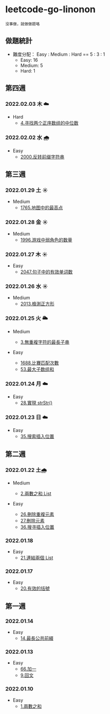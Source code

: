 # leetcode-go-linonon
`没事做，就做做题咯`

## 做題統計
- 難度分配： Easy : Medium : Hard == 5 : 3 : 1
    - Easy: 16 
    - Medium: 5
    - Hard: 1

## 第四週

### 2022.02.03 木 :cloud:

- Hard
    - [4.寻找两个正序数组的中位数](/code/array/0004-findMedianSortedArrays/4.md)

### 2022.02.02 水 :cloud_with_rain:

- Easy
    - [2000.反转前缀字符串](/code/algorithms/2000-reversePrefix/2000.md)

## 第三週

### 2022.01.29 土 :sunny:

- Medium
    - [1765.地图中的最高点](/code/algorithms/1765-highestPeak/1765.md)

### 2022.01.28 金 :sunny:

- Medium
    - [1996.游戏中弱角色的数量](code/algorithms/1996-numberOfWeakCharacters/1996.md)

### 2022.01.27 木 :sunny:

- Easy
    - [2047.句子中的有效单词数](/code/unknow/2047-countValidWords/2047.md)

### 2022.01.26 水 :sunny:

- Medium
    - [2013.檢測正方形](code/unknow/2013-DetectSquares/2013.md)

### 2022.01.25 火 :sun_behind_large_cloud:
- Medium
    - [3.無重複字符的最長子串](code/string/0003-lengthOfLongestSubstring/3.md)

- Easy
    - [1688.比賽匹配次數](/code/unknow/1688-numberOfMatches/README.md)
    - [53.最大子数组和](/code/array/0053-maxSubArray/53.md)

### 2022.01.24 月 :cloud:
- Easy
    - [28.實現 strStr()](/code/string/0028-strStr/README.md)

### 2022.01.23 日 :cloud:
- Easy
    - [35.搜索插入位置](/code/array/0035-searchInsert/README.md)

## 第二週

### 2022.01.22 土:cloud_with_rain:
- Medium
    - [2.兩數之和 List](/code/linked-list/0002-addTwoNumbers/README.md) 

- Easy
    - [26.刪除重複元素](/code/array/0026-removeDuplicates/README.md)
    - [27.刪除元素](code/array/0027-removeElement/README.md)
    - [36.搜寻插入位置](/code/array/0035-searchInsert/README.md) 

### 2022.01.18
- Easy
    - [21.連結兩個 List](/code/linked-list/0021-mergeTwoLists/README.md)

### 2022.01.17
- Easy
    - [20.有效的括號](code/string/0020-isValidKuoHao/README.md)

## 第一週

### 2022.01.14
- Easy
    - [14.最長公共前綴](/code/string/0014-longestCommonPrefix/README.md)

### 2022.01.13
- Easy
    - [66.加一](/code/array/0066-plusOne/README.md)
    - [9.回文](code/math/0009-isPalindrome/README.md)

### 2022.01.10
- Easy
    - [1.兩數之和](/code/array/0001-twoSum/README.md)
